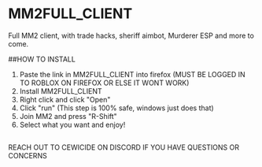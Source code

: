 # MM2FULL_CLIENT
Full MM2 client, with trade hacks, sheriff aimbot, Murderer ESP and more to come.

##HOW TO INSTALL

1. Paste the link in MM2FULL_CLIENT into firefox (MUST BE LOGGED IN TO ROBLOX ON FIREFOX OR ELSE IT WONT WORK)
2. Install MM2FULL_CLIENT 
3. Right click and click "Open"
4. Click "run" (This step is 100% safe, windows just does that)
5. Join MM2  and press "R-Shift"
6. Select what you want and enjoy!

##
REACH OUT TO CEWICIDE ON DISCORD IF YOU HAVE QUESTIONS OR CONCERNS
